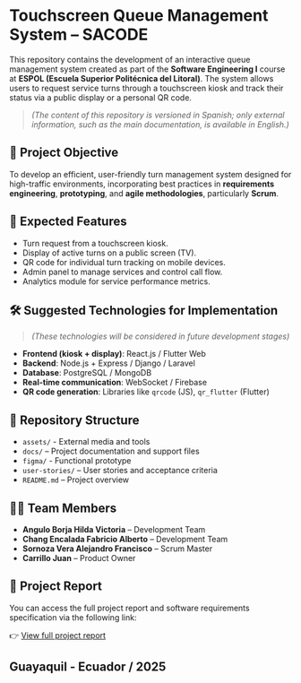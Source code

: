 # Touchscreen Queue Management System – SACODE

This repository contains the development of an interactive queue management system created as part of the **Software Engineering I** course at **ESPOL (Escuela Superior Politécnica del Litoral)**. The system allows users to request service turns through a touchscreen kiosk and track their status via a public display or a personal QR code.

> *(The content of this repository is versioned in Spanish; only external information, such as the main documentation, is available in English.)*

## 🎯 Project Objective

To develop an efficient, user-friendly turn management system designed for high-traffic environments, incorporating best practices in **requirements engineering**, **prototyping**, and **agile methodologies**, particularly **Scrum**.

## 🧩 Expected Features

- Turn request from a touchscreen kiosk.
- Display of active turns on a public screen (TV).
- QR code for individual turn tracking on mobile devices.
- Admin panel to manage services and control call flow.
- Analytics module for service performance metrics.

## 🛠️ Suggested Technologies for Implementation

> *(These technologies will be considered in future development stages)*

- **Frontend (kiosk + display)**: React.js / Flutter Web
- **Backend**: Node.js + Express / Django / Laravel
- **Database**: PostgreSQL / MongoDB
- **Real-time communication**: WebSocket / Firebase
- **QR code generation**: Libraries like `qrcode` (JS), `qr_flutter` (Flutter)

## 📁 Repository Structure

- `assets/` - External media and tools
- `docs/` – Project documentation and support files
- `figma/` - Functional prototype
- `user-stories/` – User stories and acceptance criteria
- `README.md` – Project overview

## 🧑‍💻 Team Members

- **Angulo Borja Hilda Victoria** – Development Team  
- **Chang Encalada Fabricio Alberto** – Development Team  
- **Sornoza Vera Alejandro Francisco** – Scrum Master  
- **Carrillo Juan** – Product Owner  

## 📄 Project Report

You can access the full project report and software requirements specification via the following link:

👉 [View full project report](docs/)


Guayaquil - Ecuador / 2025
---
